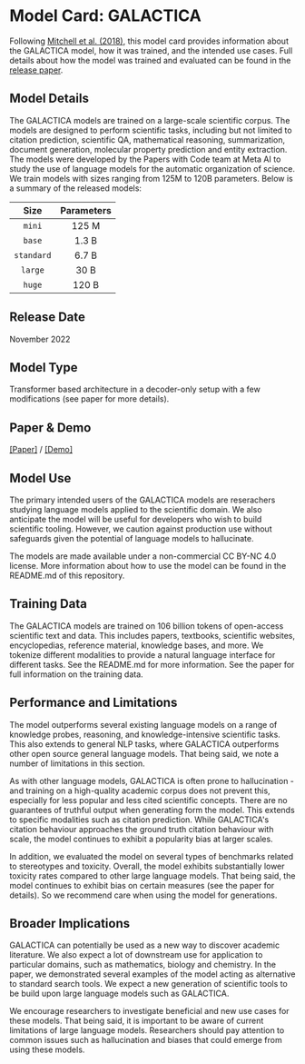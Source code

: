 # Model Card: GALACTICA

Following [Mitchell et al. (2018)](https://arxiv.org/abs/1810.03993), this model card provides information about the GALACTICA model, how it was trained, and the intended use cases. Full details about how the model was trained and evaluated can be found in the [release paper](https://galactica.org/paper.pdf).

## Model Details

The GALACTICA models are trained on a large-scale scientific corpus. The models are designed to perform scientific tasks, including but not limited to citation prediction, scientific QA, mathematical reasoning, summarization, document generation, molecular property prediction and entity extraction. The models were developed by the Papers with Code team at Meta AI to study the use of language models for the automatic organization of science. We train models with sizes ranging from 125M to 120B parameters. Below is a summary of the released models:

|  Size       | Parameters  |
|:-----------:|:-----------:|
| `mini`      |    125 M    |
| `base`      |    1.3 B    |
| `standard`  |    6.7 B    |
| `large`     |     30 B    |
| `huge`      |    120 B    |


## Release Date

November 2022

## Model Type

Transformer based architecture in a decoder-only setup with a few modifications (see paper for more details). 

## Paper & Demo

[[Paper]](https://galactica.org/paper.pdf) / [[Demo]](https://galactica.org)

## Model Use 

The primary intended users of the GALACTICA models are reserachers studying language models applied to the scientific domain. We also anticipate the model will be useful for developers who wish to build scientific tooling. However, we caution against production use without safeguards given the potential of language models to hallucinate.

The models are made available under a non-commercial CC BY-NC 4.0 license. More information about how to use the model can be found in the README.md of this repository.

## Training Data

The GALACTICA models are trained on 106 billion tokens of open-access scientific text and data. This includes papers, textbooks, scientific websites, encyclopedias, reference material, knowledge bases, and more. We tokenize different modalities to provide a natural language interface for different tasks. See the README.md for more information. See the paper for full information on the training data.

## Performance and Limitations

The model outperforms several existing language models on a range of knowledge probes, reasoning, and knowledge-intensive scientific tasks. This also extends to general NLP tasks, where GALACTICA outperforms other open source general language models. That being said, we note a number of limitations in this section.

As with other language models, GALACTICA is often prone to hallucination - and training on a high-quality academic corpus does not prevent this, especially for less popular and less cited scientific concepts. There are no guarantees of truthful output when generating form the model. This extends to specific modalities such as citation prediction. While GALACTICA's citation behaviour approaches the ground truth citation behaviour with scale, the model continues to exhibit a popularity bias at larger scales.

In addition, we evaluated the model on several types of benchmarks related to stereotypes and toxicity. Overall, the model exhibits substantially lower toxicity rates compared to other large language models. That being said, the model continues to exhibit bias on certain measures (see the paper for details). So we recommend care when using the model for generations.

## Broader Implications

GALACTICA can potentially be used as a new way to discover academic literature. We also expect a lot of downstream use for application to particular domains, such as mathematics, biology and chemistry. In the paper, we demonstrated several examples of the model acting as alternative to standard search tools. We expect a new generation of scientific tools to be build upon large language models such as GALACTICA.

We encourage researchers to investigate beneficial and new use cases for these models. That being said, it is important to be aware of current limitations of large language models. Researchers should pay attention to common issues such as hallucination and biases that could emerge from using these models.
